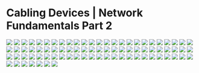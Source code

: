 # Cabling Devices | Network Fundamentals Part 2

![](image/02/image_001.png)
![](image/02/image_002.png)
![](image/02/image_003.png)
![](image/02/image_004.png)
![](image/02/image_005.png)
![](image/02/image_006.png)
![](image/02/image_007.png)
![](image/02/image_008.png)
![](image/02/image_009.png)
![](image/02/image_010.png)
![](image/02/image_011.png)
![](image/02/image_012.png)
![](image/02/image_013.png)
![](image/02/image_014.png)
![](image/02/image_015.png)
![](image/02/image_016.png)
![](image/02/image_017.png)
![](image/02/image_018.png)
![](image/02/image_019.png)
![](image/02/image_020.png)
![](image/02/image_021.png)
![](image/02/image_022.png)
![](image/02/image_023.png)
![](image/02/image_024.png)
![](image/02/image_025.png)
![](image/02/image_026.png)
![](image/02/image_027.png)
![](image/02/image_028.png)
![](image/02/image_029.png)
![](image/02/image_030.png)
![](image/02/image_031.png)
![](image/02/image_032.png)
![](image/02/image_033.png)
![](image/02/image_034.png)
![](image/02/image_035.png)
![](image/02/image_036.png)
![](image/02/image_037.png)
![](image/02/image_038.png)
![](image/02/image_039.png)
![](image/02/image_040.png)
![](image/02/image_041.png)
![](image/02/image_042.png)
![](image/02/image_043.png)
![](image/02/image_044.png)
![](image/02/image_045.png)
![](image/02/image_046.png)
![](image/02/image_047.png)
![](image/02/image_048.png)
![](image/02/image_049.png)
![](image/02/image_050.png)
![](image/02/image_051.png)
![](image/02/image_052.png)
![](image/02/image_053.png)
![](image/02/image_054.png)
![](image/02/image_055.png)
![](image/02/image_056.png)
![](image/02/image_057.png)
![](image/02/image_058.png)
![](image/02/image_059.png)
![](image/02/image_060.png)
![](image/02/image_061.png)
![](image/02/image_062.png)
![](image/02/image_063.png)
![](image/02/image_064.png)
![](image/02/image_065.png)
![](image/02/image_066.png)
![](image/02/image_067.png)
![](image/02/image_068.png)
![](image/02/image_069.png)
![](image/02/image_070.png)
![](image/02/image_071.png)
![](image/02/image_072.png)
![](image/02/image_073.png)
![](image/02/image_074.png)
![](image/02/image_075.png)
![](image/02/image_076.png)
![](image/02/image_077.png)
![](image/02/image_078.png)
![](image/02/image_079.png)
![](image/02/image_080.png)
![](image/02/image_081.png)
![](image/02/image_082.png)
